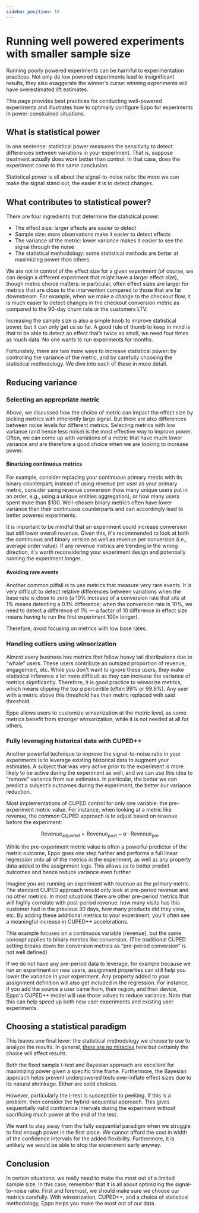 ```yaml
---
sidebar_position: 10
---
```


# Running well powered experiments with smaller sample size

Running poorly powered experiments can be harmful to experimentation practices. Not only do low powered experiments lead to insignificant results, they also exaggerate the winner's curse: winning experiments will have overestimated lift estimates.

This page provides best practices for conducting well-powered experiments and illustrates how to optimally configure Eppo for experiments in power-constrained situations.

## What is statistical power

In one sentence: statistical power measures the sensitivity to detect differences between variations in your experiment. That is, suppose treatment actually does work better than control. In that case, does the experiment come to the same conclusion.

Statistical power is all about the signal-to-noise ratio: the more we can make the signal stand out, the easier it is to detect changes. 

## What contributes to statistical power?

There are four ingredients that determine the statistical power:

- The effect size: larger effects are easier to detect
- Sample size: more observations make it easier to detect effects
- The variance of the metric: lower variance makes it easier to see the signal through the noise
- The statistical methodology: some statistical methods are better at maximizing power than others.

We are not in control of the effect size for a given experiment (of course, we can design a different experiment that might have a larger effect size), though metric choice matters: in particular, often effect sizes are larger for metrics that are close to the intervention compared to those that are far downstream. For example, when we make a change to the checkout flow, it is much easier to detect changes in the checkout conversion metric as compared to the 90-day churn rate or the customers LTV.

Increasing the sample size is also a simple knob to improve statistical power, but it can only get us so far. A good rule of thumb to keep in mind is that to be able to detect an effect that’s twice as small, we need four times as much data. No one wants to run experiments for months.

Fortunately, there are two more ways to increase statistical power: by controlling the variance of the metric, and by carefully choosing the statistical methodology. We dive into each of these in more detail.

## Reducing variance

### Selecting an appropriate metric

Above, we discussed how the choice of metric can impact the effect size by picking metrics with inherently large signal. But there are also differences between noise levels for different metrics. Selecting metrics with low variance (and hence less noise) is the most effective way to improve power. Often, we can come up with variations of a metric that have much lower variance and are therefore a good choice when we are looking to increase power.

#### Binarizing continuous metrics

For example, consider replacing your continuous primary metric with its binary counterpart; instead of using revenue per user as your primary metric, consider using revenue conversion (how many unique users put in an order, e.g., using a unique entities aggregation), or how many users spent more than $100. Well-chosen binary metrics often have lower variance than their continuous counterparts and can accordingly lead to better powered experiments.

It is important to be mindful that an experiment could increase conversion but still lower overall revenue. Given this, it's recommended to look at both the continuous and binary version as well as revenue per conversion (i.e., average order value). If any revenue metrics are trending in the wrong direction, it's worth reconsidering your experiment design and potentially running the experiment longer.

#### Avoiding rare events

Another common pitfall is to use metrics that measure very rare events. It is very difficult to detect relative differences between variations when the base rate is close to zero (a 10% increase of a conversion rate that sits at 1% means detecting a 0.1% difference; when the conversion rate is 10%, we need to detect a difference of 1% — a factor of 10 difference in effect size means having to run the first experiment 100x longer).

Therefore, avoid focusing on metrics with low base rates. 

### Handling outliers using winsorization

Almost every business has metrics that follow heavy tail distributions due to “whale” users. These users contribute an outsized proportion of revenue, engagement, etc. While you don't want to ignore these users, they make statistical inference a lot more difficult as they can increase the variance of metrics significantly. Therefore, it is good practice to winsorize metrics, which means clipping the top $q$ percentile (often 99% or 99.9%). Any user with a metric above this threshold has their metric replaced with said threshold. 

Eppo allows users to customize winsorization at the metric level, as some metrics benefit from stronger winsorization, while it is not needed at all for others.

### Fully leveraging historical data with CUPED++

Another powerful technique to improve the signal-to-noise ratio in your experiments is to leverage existing historical data to augment your estimates. A subject that was very active prior to the experiment is more likely to be active during the experiment as well, and we can use this idea to “remove” variance from our estimates. In particular, the better we can predict a subject’s outcomes during the experiment, the better our variance reduction.

Most implementations of CUPED control for only one variable: the pre-experiment metric value. For instance, when looking at a metric like revenue, the common CUPED approach is to adjust based on revenue before the experiment:

$$
\mathrm{Revenue_{adjusted}} = \mathrm{Revenue_{post}} - \alpha \cdot \mathrm{Revenue_{pre}}
$$ 

While the pre-experiment metric value is often a powerful predictor of the metric outcome, Eppo goes one step further and performs a full linear regression onto all of the metrics in the experiment, as well as any property data added to the assignment logs. This allows us to better predict outcomes and hence reduce variance even further.

Imagine you are running an experiment with revenue as the primary metric. The standard CUPED approach would only look at pre-period revenue and no other metrics. In most situations there are other pre-period metrics that will highly correlate with post-period revenue: how many visits has this customer had in the previous 30 days, how many products did they view, etc. By adding these additional metrics to your experiment, you'll often see a meaningful increase in CUPED++ accelerations. 

This example focuses on a continuous variable (revenue), but the same concept applies to binary metrics like conversion. (The traditional CUPED setting breaks down for conversion metrics as “pre-period conversion” is not well defined)

If we do not have any pre-period data to leverage, for example because we run an experiment on new users, assignment properties can still help you lower the variance in your experiment. Any property added to your assignment definition will also get included in the regression. For instance, if you add the source a user came from, their region, and their device, Eppo's CUPED++ model will use those values to reduce variance. Note that this can help speed up both new user experiments and existing user experiments.

## Choosing a statistical paradigm

This leaves one final lever: the statistical methodology we choose to use to analyze the results. In general, [there are no miracles](https://www.geteppo.com/blog/comparing-frequentist-vs-bayesian-approaches) here but certainly the choice will affect results.

Both the fixed sample t-test and Bayesian approach are excellent for maximizing power given a specific time frame. Furthermore, the Bayesian approach helps prevent underpowered tests over-inflate effect sizes due to its natural shrinkage. Either are solid choices.

However, particularly the t-test is susceptible to peeking. If this is a problem, then consider the hybrid-sequential approach. This gives sequentially valid confidence intervals during the experiment without sacrificing much power at the end of the test.

We want to stay away from the fully sequential paradigm when we struggle to find enough power in the first place. We cannot afford the cost in width of the confidence intervals for the added flexibility. Furthermore, it is unlikely we would be able to stop the experiment early anyway.

## Conclusion

In certain situations, we really need to make the most out of a limited sample size. In this case, remember that it is all about optimizing the signal-to-noise ratio. First and foremost, we should make sure we choose our metrics carefully. With winsorization, CUPED++, and a choice of statistical methodology, Eppo helps you make the most out of our data.